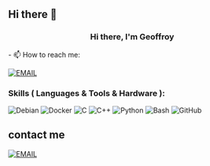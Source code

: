 ## Hi there 👋

<h3 align="center"> Hi there, I'm Geoffroy </h3>
- 📫 How to reach me:

[![EMAIL](https://img.shields.io/badge/EMAIL-%23D14836.svg?style=for-the-badge&logo=gmail&logoColor=white)](mailto:geoffroy-.stanger-@epitech.eu)

### Skills ( Languages & Tools & Hardware ):
![Debian](https://img.shields.io/badge/Debian-D70A53?style=for-the-badge&logo=debian&logoColor=white)
![Docker](https://img.shields.io/badge/docker-%230db7ed.svg?style=for-the-badge&logo=docker&logoColor=white)
![C](https://img.shields.io/badge/c-%2300599C.svg?style=for-the-badge&logo=c&logoColor=white)
![C++](https://img.shields.io/badge/c++-%2300599C.svg?style=for-the-badge&logo=c%2B%2B&logoColor=white)
![Python](https://img.shields.io/badge/python-3670A0?style=for-the-badge&logo=python&logoColor=ffdd54)
![Bash](https://img.shields.io/badge/bash-%23121011.svg?style=for-the-badge&logo=gnu-bash&logoColor=white)
![GitHub](https://img.shields.io/badge/github-%23121011.svg?style=for-the-badge&logo=github&logoColor=white)

## contact me

[![EMAIL](https://img.shields.io/badge/EMAIL-%23D14836.svg?style=for-the-badge&logo=gmail&logoColor=white)](mailto:geoffroy-.stanger-@epitech.eu)
